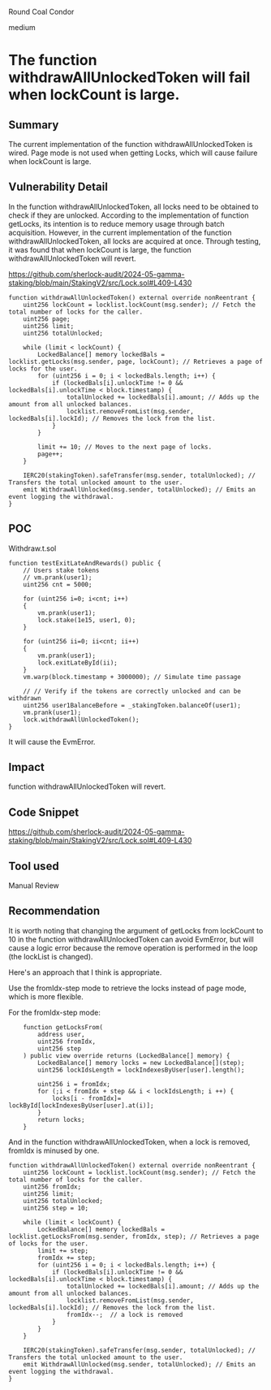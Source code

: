 Round Coal Condor

medium

# The function withdrawAllUnlockedToken will fail when lockCount is large.

## Summary

The current implementation of the function withdrawAllUnlockedToken is wired. Page mode is not used when getting Locks, which will cause failure when lockCount is large.

## Vulnerability Detail

In the function withdrawAllUnlockedToken, all locks need to be obtained to check if they are unlocked. According to the implementation of function getLocks, its intention is to reduce memory usage through batch acquisition. However, in the current implementation of the function withdrawAllUnlockedToken, all locks are acquired at once. Through testing, it was found that when lockCount is large, the function withdrawAllUnlockedToken will revert.

https://github.com/sherlock-audit/2024-05-gamma-staking/blob/main/StakingV2/src/Lock.sol#L409-L430

```solidity
function withdrawAllUnlockedToken() external override nonReentrant {
    uint256 lockCount = locklist.lockCount(msg.sender); // Fetch the total number of locks for the caller.
    uint256 page;
    uint256 limit;
    uint256 totalUnlocked;

    while (limit < lockCount) {
        LockedBalance[] memory lockedBals = locklist.getLocks(msg.sender, page, lockCount); // Retrieves a page of locks for the user.
        for (uint256 i = 0; i < lockedBals.length; i++) {
            if (lockedBals[i].unlockTime != 0 && lockedBals[i].unlockTime < block.timestamp) {
                totalUnlocked += lockedBals[i].amount; // Adds up the amount from all unlocked balances.
                locklist.removeFromList(msg.sender, lockedBals[i].lockId); // Removes the lock from the list.
            }
        }

        limit += 10; // Moves to the next page of locks.
        page++;
    }

    IERC20(stakingToken).safeTransfer(msg.sender, totalUnlocked); // Transfers the total unlocked amount to the user.
    emit WithdrawAllUnlocked(msg.sender, totalUnlocked); // Emits an event logging the withdrawal.
}

```

## POC

Withdraw.t.sol

```solidity
function testExitLateAndRewards() public {
    // Users stake tokens
    // vm.prank(user1);
    uint256 cnt = 5000;

    for (uint256 i=0; i<cnt; i++)
    {
        vm.prank(user1);
        lock.stake(1e15, user1, 0);
    }
            
    for (uint256 ii=0; ii<cnt; ii++)
    {
        vm.prank(user1);
        lock.exitLateById(ii);
    }
    vm.warp(block.timestamp + 3000000); // Simulate time passage
    
    // // Verify if the tokens are correctly unlocked and can be withdrawn
    uint256 user1BalanceBefore = _stakingToken.balanceOf(user1);
    vm.prank(user1);
    lock.withdrawAllUnlockedToken();
}
```

It will cause the EvmError.

## Impact

function withdrawAllUnlockedToken will revert.

## Code Snippet

https://github.com/sherlock-audit/2024-05-gamma-staking/blob/main/StakingV2/src/Lock.sol#L409-L430

## Tool used

Manual Review

## Recommendation

It is worth noting that changing the argument of getLocks from lockCount to 10 in the function withdrawAllUnlockedToken can avoid EvmError, but will cause a logic error because the remove operation is performed in the loop (the lockList is changed).

Here's an approach that I think is appropriate.

Use the fromIdx-step mode to retrieve the locks instead of page mode, which is more flexible.

For the fromIdx-step mode:

```solidity
    function getLocksFrom(
        address user,
        uint256 fromIdx,
        uint256 step
    ) public view override returns (LockedBalance[] memory) {
        LockedBalance[] memory locks = new LockedBalance[](step);
        uint256 lockIdsLength = lockIndexesByUser[user].length();

        uint256 i = fromIdx;
        for (;i < fromIdx + step && i < lockIdsLength; i ++) {
            locks[i - fromIdx]= lockById[lockIndexesByUser[user].at(i)];
        }
        return locks;
    }
```

And in the function withdrawAllUnlockedToken, when a lock is removed, fromIdx is minused by one.

```solidity
function withdrawAllUnlockedToken() external override nonReentrant {
    uint256 lockCount = locklist.lockCount(msg.sender); // Fetch the total number of locks for the caller.
    uint256 fromIdx;
    uint256 limit;
    uint256 totalUnlocked;
    uint256 step = 10;
    
    while (limit < lockCount) {
        LockedBalance[] memory lockedBals = locklist.getLocksFrom(msg.sender, fromIdx, step); // Retrieves a page of locks for the user.
        limit += step;
        fromIdx += step;
        for (uint256 i = 0; i < lockedBals.length; i++) {
            if (lockedBals[i].unlockTime != 0 && lockedBals[i].unlockTime < block.timestamp) {
                totalUnlocked += lockedBals[i].amount; // Adds up the amount from all unlocked balances.
                locklist.removeFromList(msg.sender, lockedBals[i].lockId); // Removes the lock from the list.
                fromIdx--;  // a lock is removed
            }
        }
    }

    IERC20(stakingToken).safeTransfer(msg.sender, totalUnlocked); // Transfers the total unlocked amount to the user.
    emit WithdrawAllUnlocked(msg.sender, totalUnlocked); // Emits an event logging the withdrawal.
}
```
